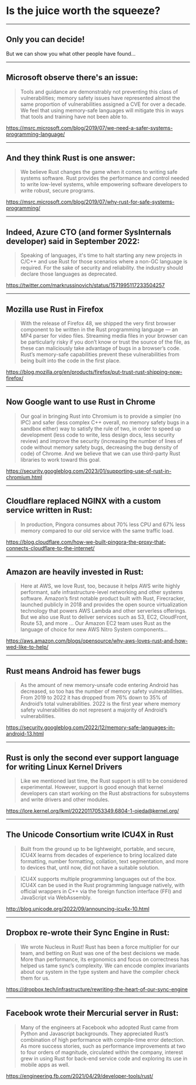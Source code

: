 # Is the juice worth the squeeze?

---

## Only you can decide!

But we can show you what other people have found...

---

## Microsoft observe there's an issue:

> Tools and guidance are demonstrably not preventing this class of
> vulnerabilities; memory safety issues have represented almost the same
> proportion of vulnerabilities assigned a CVE for over a decade. We feel that
> using memory-safe languages will mitigate this in ways that tools and training
> have not been able to.

<https://msrc.microsoft.com/blog/2019/07/we-need-a-safer-systems-programming-language/>

---

## And they think Rust is one answer:

> We believe Rust changes the game when it comes to writing safe systems
> software. Rust provides the performance and control needed to write low-level
> systems, while empowering software developers to write robust, secure
> programs.

<https://msrc.microsoft.com/blog/2019/07/why-rust-for-safe-systems-programming/>

---

## Indeed, Azure CTO (and former SysInternals developer) said in September 2022:

> Speaking of languages, it's time to halt starting any new projects in C/C++
> and use Rust for those scenarios where a non-GC language is required. For the
> sake of security and reliability. the industry should declare those languages
> as deprecated.

<https://twitter.com/markrussinovich/status/1571995117233504257>

---

## Mozilla use Rust in Firefox

> With the release of Firefox 48, we shipped the very first browser component to
> be written in the Rust programming language — an MP4 parser for video files.
> Streaming media files in your browser can be particularly risky if you don’t
> know or trust the source of the file, as these can maliciously take advantage
> of bugs in a browser’s code. Rust’s memory-safe capabilities prevent these
> vulnerabilities from being built into the code in the first place.

<https://blog.mozilla.org/en/products/firefox/put-trust-rust-shipping-now-firefox/>

---

## Now Google want to use Rust in Chrome

> Our goal in bringing Rust into Chromium is to provide a simpler (no IPC) and
> safer (less complex C++ overall, no memory safety bugs in a sandbox either)
> way to satisfy the rule of two, in order to speed up development (less code to
> write, less design docs, less security review) and improve the security
> (increasing the number of lines of code without memory safety bugs, decreasing
> the bug density of code) of Chrome. And we believe that we can use third-party
> Rust libraries to work toward this goal.

<https://security.googleblog.com/2023/01/supporting-use-of-rust-in-chromium.html>

---

## Cloudflare replaced NGINX with a custom service written in Rust:

> In production, Pingora consumes about 70% less CPU and 67% less memory
> compared to our old service with the same traffic load.

<https://blog.cloudflare.com/how-we-built-pingora-the-proxy-that-connects-cloudflare-to-the-internet/>

---

## Amazon are heavily invested in Rust:

> Here at AWS, we love Rust, too, because it helps AWS write highly performant,
> safe infrastructure-level networking and other systems software. Amazon’s
> first notable product built with Rust, Firecracker, launched publicly in 2018
> and provides the open source virtualization technology that powers AWS Lambda
> and other serverless offerings. But we also use Rust to deliver services such
> as S3, EC2, CloudFront, Route 53, and more ... Our Amazon EC2 team uses Rust
> as the language of choice for new AWS Nitro System components...

<https://aws.amazon.com/blogs/opensource/why-aws-loves-rust-and-how-wed-like-to-help/>

---

## Rust means Android has fewer bugs

> As the amount of new memory-unsafe code entering Android has decreased, so too
> has the number of memory safety vulnerabilities. From 2019 to 2022 it has
> dropped from 76% down to 35% of Android’s total vulnerabilities. 2022 is the
> first year where memory safety vulnerabilities do not represent a majority of
> Android’s vulnerabilities.

<https://security.googleblog.com/2022/12/memory-safe-languages-in-android-13.html>

---

## Rust is only the second ever support language for writing Linux Kernel Drivers

> Like we mentioned last time, the Rust support is still to be considered
> experimental. However, support is good enough that kernel developers can start
> working on the Rust abstractions for subsystems and write drivers and other
> modules.

<https://lore.kernel.org/lkml/20220117053349.6804-1-ojeda@kernel.org/>

---

## The Unicode Consortium write ICU4X in Rust

> Built from the ground up to be lightweight, portable, and secure, ICU4X learns
> from decades of experience to bring localized date formatting, number
> formatting, collation, text segmentation, and more to devices that, until now,
> did not have a suitable solution.

> ICU4X supports multiple programming languages out of the box. ICU4X can be
> used in the Rust programming language natively, with official wrappers in C++
> via the foreign function interface (FFI) and JavaScript via WebAssembly. 

<http://blog.unicode.org/2022/09/announcing-icu4x-10.html>

---

## Dropbox re-wrote their Sync Engine in Rust:

> We wrote Nucleus in Rust! Rust has been a force multiplier for our team, and
> betting on Rust was one of the best decisions we made. More than performance,
> its ergonomics and focus on correctness has helped us tame sync’s complexity.
> We can encode complex invariants about our system in the type system and have
> the compiler check them for us.

<https://dropbox.tech/infrastructure/rewriting-the-heart-of-our-sync-engine>

---

## Facebook wrote their Mercurial server in Rust:

> Many of the engineers at Facebook who adopted Rust came from Python and
> Javascript backgrounds. They appreciated Rust’s combination of high
> performance with compile-time error detection. As more success stories, such
> as performance improvements at two to four orders of magnitude, circulated
> within the company, interest grew in using Rust for back-end service code and
> exploring its use in mobile apps as well.

<https://engineering.fb.com/2021/04/29/developer-tools/rust/>
